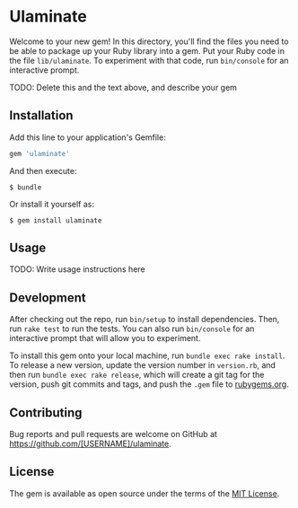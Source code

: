 # Ulaminate

Welcome to your new gem! In this directory, you'll find the files you need to be able to package up your Ruby library into a gem. Put your Ruby code in the file `lib/ulaminate`. To experiment with that code, run `bin/console` for an interactive prompt.

TODO: Delete this and the text above, and describe your gem

## Installation

Add this line to your application's Gemfile:

```ruby
gem 'ulaminate'
```

And then execute:

    $ bundle

Or install it yourself as:

    $ gem install ulaminate

## Usage

TODO: Write usage instructions here

## Development

After checking out the repo, run `bin/setup` to install dependencies. Then, run `rake test` to run the tests. You can also run `bin/console` for an interactive prompt that will allow you to experiment.

To install this gem onto your local machine, run `bundle exec rake install`. To release a new version, update the version number in `version.rb`, and then run `bundle exec rake release`, which will create a git tag for the version, push git commits and tags, and push the `.gem` file to [rubygems.org](https://rubygems.org).

## Contributing

Bug reports and pull requests are welcome on GitHub at https://github.com/[USERNAME]/ulaminate.

## License

The gem is available as open source under the terms of the [MIT License](https://opensource.org/licenses/MIT).
